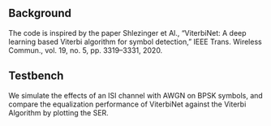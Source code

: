 ## Background
The code is inspired by the paper Shlezinger et Al., “ViterbiNet: A deep learning based Viterbi algorithm for symbol detection,” IEEE Trans. Wireless Commun., vol. 19, no. 5, pp. 3319–3331, 2020.
## Testbench
We simulate the effects of an ISI channel with AWGN on BPSK symbols, and compare the equalization performance of ViterbiNet against the Viterbi Algorithm by plotting the SER.
